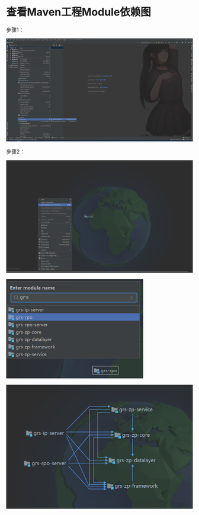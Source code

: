 # 查看Maven工程Module依赖图

步骤1：

![image-20211207094418542](markdown/查看Maven工程Module依赖图.assets/image-20211207094418542.png)

步骤2：

![image-20211207094501808](markdown/查看Maven工程Module依赖图.assets/image-20211207094501808.png)

![image-20211207094525305](markdown/查看Maven工程Module依赖图.assets/image-20211207094525305.png)

![image-20211207094619572](markdown/查看Maven工程Module依赖图.assets/image-20211207094619572.png)